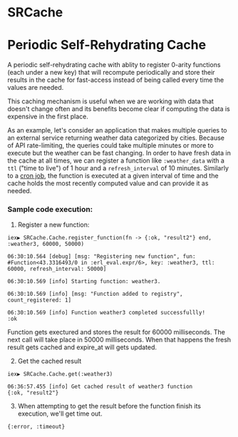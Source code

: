 # SRCache

# Periodic Self-Rehydrating Cache 

A periodic self-rehydrating cache with ablity to register 0-arity functions (each under a new key) that will recompute periodically and store their results in the cache for fast-access instead of being called every time the values are needed.


This caching mechanism is useful when we are working with data that doesn't change often and its benefits become clear if computing the data is expensive in the first place.

As an example, let's consider an application that makes multiple queries to an external service returning weather data categorized by cities. Because of API rate-limiting, the queries could take multiple minutes or more to execute but the weather can be fast changing. In order to have fresh data in the cache at all times, we can register a function like `:weather_data` with a `ttl` ("time to live") of 1 hour and a `refresh_interval` of 10 minutes. Similarly to a [cron job](https://en.wikipedia.org/wiki/Cron), the function is executed at a given interval of time and the cache holds the most recently computed value and can provide it as needed.



### Sample code execution:

1. Register a new function:

```
iex▶ SRCache.Cache.register_function(fn -> {:ok, "result2"} end, :weather3, 60000, 50000)

06:30:10.564 [debug] [msg: "Registering new function", fun: #Function<43.3316493/0 in :erl_eval.expr/6>, key: :weather3, ttl: 60000, refresh_interval: 50000]
 
06:30:10.569 [info] Starting function: weather3.
 
06:30:10.569 [info] [msg: "Function added to registry", count_registered: 1]
 
06:30:10.569 [info] Function weather3 completed successfullly!
:ok
```
Function gets exectured and stores the result for 60000 milliseconds. The next call will take place in 50000 milliseconds. When that happens the fresh result gets cached and expire_at will gets updated.


2. Get the cached result

```
iex▶ SRCache.Cache.get(:weather3)

06:36:57.455 [info] Get cached result of weather3 function
{:ok, "result2"}

```

3. When attempting to get the result before the function finish its execution, we'll get time out.

```
{:error, :timeout}
```